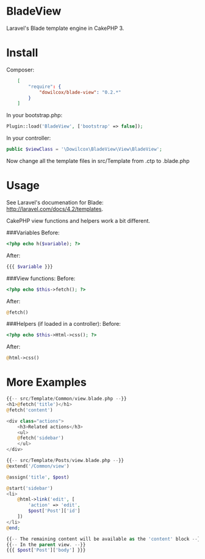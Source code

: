 BladeView
=========
Laravel's Blade template engine in CakePHP 3.

Install
=======
Composer:
```json
    [
        "require": {
            "dowilcox/blade-view": "0.2.*"
        }
    ]
```

In your bootstrap.php:
```php
Plugin::load('BladeView', ['bootstrap' => false]);
```

In your controller:
```php
public $viewClass = '\Dowilcox\BladeView\View\BladeView';
```

Now change all the template files in src/Template from .ctp to .blade.php

Usage
=====
See Laravel's documenation for Blade: http://laravel.com/docs/4.2/templates.

CakePHP view functions and helpers work a bit different.

###Variables
Before:
```php
<?php echo h($variable); ?>
```
After:
```php
{{{ $variable }}}
```

###View functions:
Before:
```php
<?php echo $this->fetch(); ?>
```
After:
```php
@fetch()
```

###Helpers (if loaded in a controller):
Before:
```php
<?php echo $this->Html->css(); ?>
```
After:
```php
@html->css()
```

More Examples
=============

```php
{{-- src/Template/Common/view.blade.php --}}
<h1>@fetch('title')</h1>
@fetch('content')

<div class="actions">
    <h3>Related actions</h3>
    <ul>
    @fetch('sidebar')
    </ul>
</div>
```

```php
{{-- src/Template/Posts/view.blade.php --}}
@extend('/Common/view')

@assign('title', $post)

@start('sidebar')
<li>
    @html->link('edit', [
        'action' => 'edit',
        $post['Post']['id']
    ])
</li>
@end;

{{-- The remaining content will be available as the 'content' block --}}
{{-- In the parent view. --}}
{{{ $post['Post']['body'] }}}
```